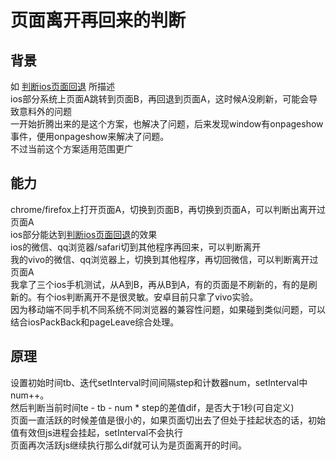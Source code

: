 # 页面离开再回来的判断
## 背景
如 [判断ios页面回退](./iosPageBack.md) 所描述<br/>
ios部分系统上页面A跳转到页面B，再回退到页面A，这时候A没刷新，可能会导致意料外的问题<br/>
一开始折腾出来的是这个方案，也解决了问题，后来发现window有onpageshow事件，便用onpageshow来解决了问题。<br/>
不过当前这个方案适用范围更广
## 能力
chrome/firefox上打开页面A，切换到页面B，再切换到页面A，可以判断出离开过页面A<br/>
ios部分能达到[判断ios页面回退](./iosPageBack.md)的效果<br/>
ios的微信、qq浏览器/safari切到其他程序再回来，可以判断离开<br/>
我的vivo的微信、qq浏览器上，切换到其他程序，再切回微信，可以判断离开过页面A<br/>
我拿了三个ios手机测试，从A到B，再从B到A，有的页面是不刷新的，有的是刷新的。有个ios判断离开不是很灵敏。安卓目前只拿了vivo实验。<br/>
因为移动端不同手机不同系统不同浏览器的兼容性问题，如果碰到类似问题，可以结合iosPackBack和pageLeave综合处理。
## 原理
设置初始时间tb、迭代setInterval时间间隔step和计数器num，setInterval中num++。<br/>
然后判断当前时间te - tb - num * step的差值dif，是否大于1秒(可自定义)<br/>
页面一直活跃的时候差值是很小的，如果页面切出去了但处于挂起状态的话，初始值有效但js进程会挂起，setInterval不会执行<br/>
页面再次活跃js继续执行那么dif就可认为是页面离开的时间。

